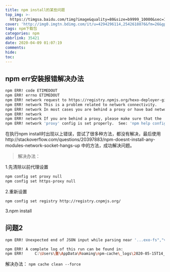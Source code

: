 ```yaml
---
title: npm install的某些问题
top_img: >-
  https://timgsa.baidu.com/timg?image&quality=80&size=b9999_10000&sec=1587039429619&di=128a3d07bee574c1819b6699fbd671d4&imgtype=0&src=http%3A%2F%2Fstatic.leiphone.com%2Fuploads%2Fnew%2Fimages%2F20200317%2F5e70a4538fc03.jpg%3FimageView2%2F2%2Fw%2F740
cover: 'http://img0.imgtn.bdimg.com/it/u=4294296114,2542618876&fm=26&gp=0.jpg'
tags: npm下载包
categories: npm
abbrlink: 35421
date: 2020-04-09 01:07:19
comments:
hide:
toc:
---
```

## npm err安装报错解决办法

```bash
npm ERR! code ETIMEDOUT
npm ERR! errno ETIMEDOUT
npm ERR! network request to https://registry.npmjs.org/hexo-deployer-git failed, reason: connect ETIMEDOUT 211.136.113.1:8080
npm ERR! network This is a problem related to network connectivity.
npm ERR! network In most cases you are behind a proxy or have bad network settings.
npm ERR! network
npm ERR! network If you are behind a proxy, please make sure that the
npm ERR! network 'proxy' config is set properly.  See: 'npm help config'
```
在执行npm install时出现以上错误，尝试了很多种方法，都没有解决，最后使用http://stackoverflow.com/questions/20397883/npm-doesnt-install-any-modules-network-socket-hangs-up 中的方法，成功解决问题。

> 解决办法：

1.先清除以前代理设置
```bash
npm config set proxy null
npm config set https-proxy null
```
2.重新设置
```bash
npm config set registry http://registry.cnpmjs.org/
```

3.npm install


## 问题2 
```bash
npm ERR! Unexpected end of JSON input while parsing near '...exo-fs","version":"0.'

npm ERR! A complete log of this run can be found in:
npm ERR!     C:\Users\董\AppData\Roaming\npm-cache\_logs\2020-05-15T14_41_43_153Z-debug.log

```

解决办法：  `npm cache clean --force`